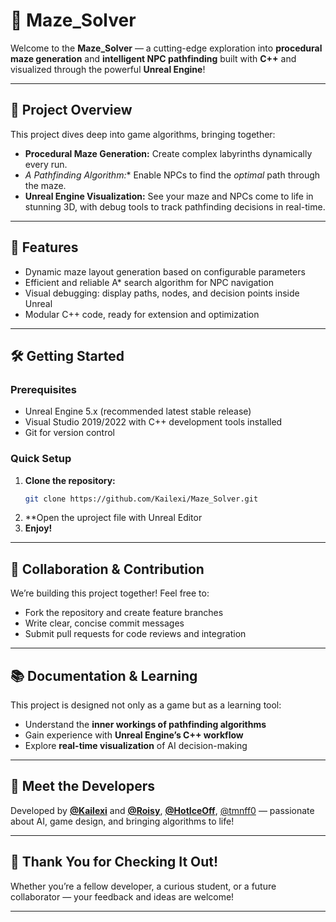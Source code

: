# 🧩 Maze_Solver

Welcome to the **Maze_Solver** — a cutting-edge exploration into **procedural maze generation** and **intelligent NPC pathfinding** built with **C++** and visualized through the powerful **Unreal Engine**!

---

## 🚀 Project Overview

This project dives deep into game algorithms, bringing together:

- **Procedural Maze Generation:** Create complex labyrinths dynamically every run.
- **A* Pathfinding Algorithm:** Enable NPCs to find the *optimal* path through the maze.
- **Unreal Engine Visualization:** See your maze and NPCs come to life in stunning 3D, with debug tools to track pathfinding decisions in real-time.

---

## 🎯 Features

- Dynamic maze layout generation based on configurable parameters  
- Efficient and reliable A* search algorithm for NPC navigation  
- Visual debugging: display paths, nodes, and decision points inside Unreal  
- Modular C++ code, ready for extension and optimization  

---

## 🛠 Getting Started

### Prerequisites

- Unreal Engine 5.x (recommended latest stable release)  
- Visual Studio 2019/2022 with C++ development tools installed  
- Git for version control  

### Quick Setup

1. **Clone the repository:**  
   ```bash
   git clone https://github.com/Kailexi/Maze_Solver.git
2. **Open the uproject file with Unreal Editor
3. **Enjoy!**
---

## 🤝 Collaboration & Contribution

We’re building this project together! Feel free to:

- Fork the repository and create feature branches  
- Write clear, concise commit messages  
- Submit pull requests for code reviews and integration  

---

## 📚 Documentation & Learning

This project is designed not only as a game but as a learning tool:

- Understand the **inner workings of pathfinding algorithms**  
- Gain experience with **Unreal Engine’s C++ workflow**  
- Explore **real-time visualization** of AI decision-making  

---



## 🤖 Meet the Developers

Developed by **[@Kailexi](https://github.com/Kailexi)** and **[@Roisy](https://github.com/mosheadd)**, **[@HotIceOff](https://github.com/HotIceOff)**, [@tmnff0](https://github.com/tmnff0)  — passionate about AI, game design, and bringing algorithms to life!

---

## 🌟 Thank You for Checking It Out!

Whether you’re a fellow developer, a curious student, or a future collaborator — your feedback and ideas are welcome!

---
